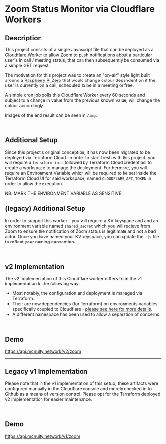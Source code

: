 # Zoom Status Monitor via Cloudflare Workers

## Description 
This project consists of a single Javascript file that can be deployed as a [Cloudflare Worker](https://workers.cloudflare.com/) to allow [Zoom](https://zoom.us/) to push notifications about a particular user's in call / meeting status, that can then subsequently be consumed via a simple GET request.

The motivation for this project was to create an "on-air" style light built around a [Raspberry Pi Zero](https://www.raspberrypi.org/products/raspberry-pi-zero/) that would change colour dependent on if the user is currently on a call, scheduled to be in a meeting or free. 

A simple cron job polls this Cloudflare Worker every 60 seconds and subject to a change in value from the previous known value, will change the colour accordingly.

Images of the end result can be seen in `/img`.

<br/>

## Additional Setup
Since this project's original conception, it has now been migrated to be deployed via Terraform Cloud.
In order to start fresh with this project, you will require a `terraform init` followed by Terraform Cloud credentiasl to create a workspace to manage the deployment.
Furthermore, you will require an Environment Variable which will be required to be set inside the Terraform Cloud UI for said workspace, named `CLOUDFLARE_API_TOKEN` in order to allow
the execution.

NB. MARK THE ENVIRONMENT VARIABLE AS SENSITIVE.

## (legacy) Additional Setup
In order to support this worker - you will require a KV keyspace and and an environment variable named `shared_secret` which you will recieve from Zoom to ensure the notification of Zoom status is legitimate and not a bad actor. Once you have named your KV keyspace, you can update the `.js` file to reflect your naming convention.

<br/>

## v2 Implementation
The v2 implementation of this Cloudflare worker differs from the v1 implementation in the following way:
- Most notably, the configuration and deployment is managed via Terraform.
- Their are now dependencies (for Terraform) on environments variables specifically coupled to Cloudflare - [please see here for more details](https://https://registry.terraform.io/providers/cloudflare/cloudflare/latest/docs#optional).
- A different namespace has been used to allow a separation of concerns.

<br/>

## Demo
https://api.mcnulty.network/v2/zoom

---

## Legacy v1 Implementation
Please note that in the v1 implementation of this setup, these artifacts were configured manually in the Cloudflare console and merely checked in to Github as a means of version control.
Please opt for the Terraform deployed v2 implementation for easier maintenance.

<br/>

## Demo
https://api.mcnulty.network/v1/zoom